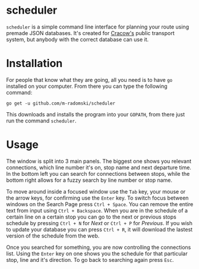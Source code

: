 # scheduler
`scheduler` is a simple command line interface for planning your route using premade JSON databases.
It's created for [Cracow's](http://ztp.krakow.pl/) public transport system, but anybody with the correct database can use it.

# Installation
For people that know what they are going, all you need is to have `go` installed on your computer.
From there you can type the following command:

```
go get -u github.com/m-radomski/scheduler
```

This downloads and installs the program into your `GOPATH`, from there just run the command `scheduler`. 

# Usage
The window is split into 3 main panels.
The biggest one shows you relevant connections, which line number it's on, stop name and next departure time.
In the bottom left you can search for connections between stops, while the bottom right allows for a fuzzy search by line number or stop name.

To move around inside a focused window use the `Tab` key, your mouse or the arrow keys, for confirming use the `Enter` key.
To switch focus between windows on the Search Page press `Ctrl + Space`.
You can remove the entire text from input using `Ctrl + Backspace`.
When you are in the schedule of a certain line on a certain stop you can go to the next or previous stops schedule by pressing `Ctrl + N` for *Next* or `Ctrl + P` for *Previous*.
If you wish to update your database you can press `Ctrl + R`, it will download the lastest version of the schedule from the web.

Once you searched for something, you are now controlling the connections list.
Using the `Enter` key on one shows you the schedule for that particular stop, line and it's direction.
To go back to searching again press `Esc`.
